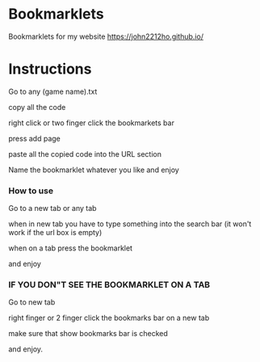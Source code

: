 # Bookmarklets
Bookmarklets for my website https://john2212ho.github.io/
# Instructions
<p> Go to any (game name).txt
<p> copy all the code 
<p> right click or two finger click the bookmarkets bar 
<p> press add page 
<p> paste all the copied code into the URL section 
<p> Name the bookmarklet whatever you like and enjoy </p>
 <h3> How to use </h3>
<p> Go to a new tab or any tab 
<p> when in new tab you have to type something into the search bar (it won't work if the url box is empty) 
<p> when on a tab press the bookmarklet  
<p> and enjoy </p>
<h3> IF YOU DON"T SEE THE BOOKMARKLET ON A TAB </h3>
<p> Go to new tab  
<p> right finger or 2 finger click the bookmarks bar on a new tab 
<p> make sure that show bookmarks bar is checked 
<p> and enjoy.  </p>
